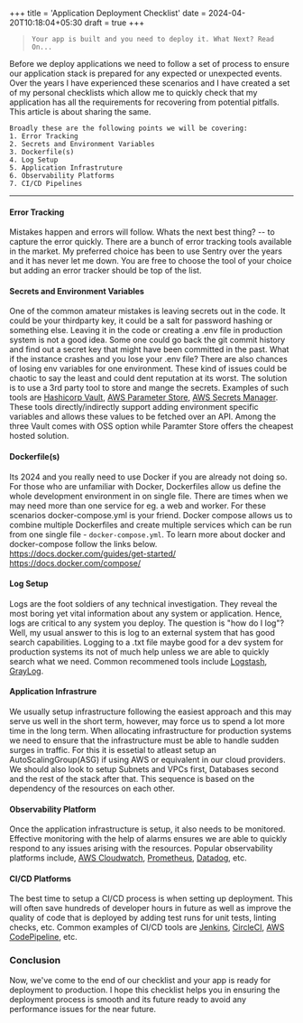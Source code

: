 +++
title = 'Application Deployment Checklist'
date = 2024-04-20T10:18:04+05:30
draft = true
+++


> ```Your app is built and you need to deploy it. What Next? Read On...```

Before we deploy applications we need to follow a set of process to ensure our application stack is prepared for any expected or unexpected events.
Over the years I have experienced these scenarios and I have created a set of my personal checklists which allow me to quickly check 
that my application has all the requirements for recovering from potential pitfalls. This article is about sharing the same.

```
Broadly these are the following points we will be covering:
1. Error Tracking
2. Secrets and Environment Variables
3. Dockerfile(s)
4. Log Setup
5. Application Infrastruture
6. Observability Platforms
7. CI/CD Pipelines
```
****

#### Error Tracking
Mistakes happen and errors will follow. Whats the next best thing? -- to capture the error quickly. 
There are a bunch of error tracking tools available in the market. My preferred choice has been to use Sentry over the years and it has never let me down. You are free to choose the tool of your choice but adding an error tracker should be top of the list.

#### Secrets and Environment Variables
One of the common amateur mistakes is leaving secrets out in the code. It could be your thirdparty key, it could be a salt for password hashing or something else. Leaving it in the code or creating a .env file in production system is not a good idea. Some one could go back the git commit history and find out a secret key that might have been committed in the past. 
What if the instance crashes and you lose your .env file? There are also chances of losing env variables for one environment. These kind of issues could be chaotic to say the least and could dent reputation at its worst. 
The solution is to use a 3rd party tool to store and mange the secrets. Examples of such tools are [Hashicorp Vault](https://www.vaultproject.io/), [AWS Parameter Store](https://docs.aws.amazon.com/systems-manager/latest/userguide/systems-manager-parameter-store.html), [AWS Secrets Manager](https://aws.amazon.com/secrets-manager/). These tools directly/indirectly support adding environment specific variables and allows these values to be fetched over an API. Among the three Vault comes with OSS option while Paramter Store offers the cheapest hosted solution.

#### Dockerfile(s)
Its 2024 and you really need to use Docker if you are already not doing so. For those who are unfamiliar with Docker, Dockerfiles allow us define the whole development environment in on single file. There are times when we may need more than one service for eg. a web and worker. For these scenarios docker-compose.yml is your friend. Docker compose allows us to combine multiple Dockerfiles and create multiple services which can be run from one single file - `docker-compose.yml`. 
To learn more about docker and docker-compose follow the links below. \
https://docs.docker.com/guides/get-started/ \
https://docs.docker.com/compose/ 

#### Log Setup
Logs are the foot soldiers of any technical investigation. They reveal the most boring yet vital information about any system or application.
Hence, logs are critical to any system you deploy. The question is "how do I log"? Well, my usual answer to this is log to an external system that has good search capabilities. Logging to a .txt file maybe good for a dev system for production systems its not of much help unless we are able to quickly search what we need. Common recommened tools include [Logstash](https://www.elastic.co/logstash), [GrayLog](https://graylog.org/).

#### Application Infrastrure
We usually setup infrastructure following the easiest approach and this may serve us well in the short term, however, may force us to spend a lot more time in the long term. When allocating infrastructure for production systems we need to ensure that the infrastructure must be able to handle sudden surges in traffic. For this it is essetial to atleast setup an AutoScalingGroup(ASG) if using AWS or equivalent in our cloud providers. We should also look to setup Subnets and VPCs first, Databases second and the rest of the stack after that. This sequence is based on the dependency of the resources on each other.

#### Observability Platform
Once the application infrastructure is setup, it also needs to be monitored. Effective monitoring with the help of alarms ensures we are able to quickly respond to any issues arising with the resources. Popular observability platforms include, [AWS Cloudwatch](https://aws.amazon.com/cloudwatch/), [Prometheus](https://prometheus.io/), [Datadog](https://www.datadoghq.com/), etc.

#### CI/CD Platforms
The best time to setup a CI/CD process is when setting up deployment. This will often save hundreds of developer hours in future as well as improve the quality of code that is deployed by adding test runs for unit tests, linting checks, etc. Common examples of CI/CD tools are [Jenkins](https://www.jenkins.io/), [CircleCI](https://circleci.com/), [AWS CodePipeline](https://aws.amazon.com/codepipeline/), etc.


### Conclusion
Now, we've come to the end of our checklist and your app is ready for deployment to production. I hope this checklist helps you in ensuring the deployment process is smooth and its future ready to avoid any performance issues for the near future.
